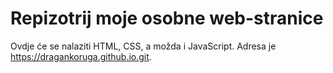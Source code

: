 # Repizotrij moje osobne web-stranice

Ovdje će se nalaziti HTML, CSS, a možda i JavaScript.
Adresa je https://dragankoruga.github.io.git.

